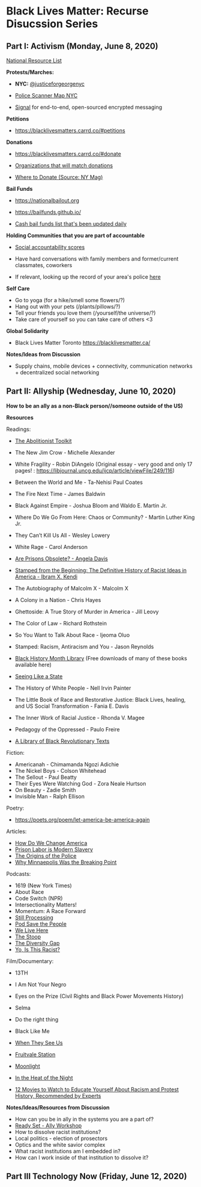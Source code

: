 # Black Lives Matter: Recurse Disucssion Series

## Part I: Activism (Monday, June 8, 2020)

[National Resource List](https://docs.google.com/document/d/1CjZMORRVuv-I-qo4B0YfmOTqIOa3GUS207t5iuLZmyA/mobilebasic)

**Protests/Marches:**

* **NYC:** [@justiceforgeorgenyc](https://www.instagram.com/justiceforgeorgenyc/)

* [Police Scanner Map NYC](https://scanmap.frnsys.com/NY/)

* [Signal](https://signal.org) for end-to-end, open-sourced encrypted messaging

**Petitions**

* https://blacklivesmatters.carrd.co/#petitions

**Donations**

* https://blacklivesmatters.carrd.co/#donate

* [Organizations that will match donations](https://docs.google.com/document/d/11dLmq-zutyMTSbZy_FSXv3b6X2t3NP7jlzvgrAQWqrE/edit)

* [Where to Donate (Source: NY Mag)](https://nymag.com/strategist/article/where-to-donate-for-black-lives-matter.html
)

**Bail Funds**

* https://nationalbailout.org

* https://bailfunds.github.io/

* [Cash bail funds list that's been updated daily](https://docs.google.com/document/d/1Peqd9TCmmqxty8Cco6DKsKX8D5tj9Vb9kREozbYJVXc/edit
)

**Holding Communities that you are part of accountable**

* [Social accountability scores](https://docs.google.com/spreadsheets/d/1v0eRi7i3X3u-qGOj3xvRmd1WshDRYHoi_UFojUKmMsU/htmlview
)

* Have hard conversations with family members and former/current classmates, coworkers

* If relevant, looking up the record of your area's police [here](https://mappingpoliceviolence.org/
)

**Self Care**

* Go to yoga (for a hike/smell some flowers/?)
* Hang out with your pets (/plants/pillows/?)
* Tell your friends you love them (/yourself/the universe/?)
* Take care of yourself so you can take care of others <3

**Global Solidarity**
* Black Lives Matter Toronto https://blacklivesmatter.ca/

**Notes/Ideas from Discussion**
* Supply chains, mobile devices + connectivity, communication networks + decentralized social networking

## Part II: Allyship (Wednesday, June 10, 2020)

**How to be an ally as a non-Black person//someone outside of the US)**

**Resources**

Readings:

* [The Abolitionist Toolkit](http://criticalresistance.org/resources/the-abolitionist-toolkit/)
* The New Jim Crow - Michelle Alexander
* White Fragility - Robin DiAngelo (Original essay - very good and only 17 pages! : https://libjournal.uncg.edu/ijcp/article/viewFile/249/116)
* Between the World and Me - Ta-Nehisi Paul Coates
* The Fire Next Time - James Baldwin
* Black Against Empire - Joshua Bloom and Waldo E. Martin Jr.
* Where Do We Go From Here: Chaos or Community? - Martin Luther King Jr.
* They Can’t Kill Us All - Wesley Lowery
* White Rage - Carol Anderson
* [Are Prisons Obsolete? - Angela Davis](https://www.feministes-radicales.org/wp-content/uploads/2010/11/Angela-Davis-Are_Prisons_Obsolete.pdf)
* [Stamped from the Beginning: The Definitive History of Racist Ideas in America - Ibram X. Kendi](https://www.amazon.com/Stamped-Beginning-Definitive-History-National/dp/1568585985)
* The Autobiography of Malcolm X - Malcolm X
* A Colony in a Nation - Chris Hayes
* Ghettoside: A True Story of Murder in America - Jill Leovy
* The Color of Law - Richard Rothstein
* So You Want to Talk About Race - Ijeoma Oluo
* Stamped: Racism, Antiracism and You - Jason Reynolds
* [Black History Month Library](https://drive.google.com/drive/u/0/folders/0Bz011IF2Pu9TUWIxVWxybGJ1Ync) (Free downloads of many of these books available here)
* [Seeing Like a State](https://www.amazon.com/Seeing-like-State-Certain-Condition/dp/0300078153)
* The History of White People - Nell Irvin Painter
* The Little Book of Race and Restorative Justice: Black Lives, healing, and US Social Transformation - Fania E. Davis
* The Inner Work of Racial Justice - Rhonda V. Magee
* Pedagogy of the Oppressed - Paulo Freire

* [A Library of Black Revolutionary Texts](https://drive.google.com/drive/folders/18y0_2wm85L113fVWYdgljq9uuIlmlbl3)

Fiction:

* Americanah - Chimamanda Ngozi Adichie
* The Nickel Boys - Colson Whitehead
* The Sellout - Paul Beatty
* Their Eyes Were Watching God - Zora Neale Hurtson
* On Beauty - Zadie Smith
* Invisible Man - Ralph Ellison

Poetry:
* https://poets.org/poem/let-america-be-america-again

Articles:
* [How Do We Change America](https://www.newyorker.com/news/our-columnists/how-do-we-change-america)
* [Prison Labor is Modern Slavery](https://www.theguardian.com/commentisfree/2018/aug/23/prisoner-speak-out-american-slave-labor-strike)
* [The Origins of the Police](http://libcom.org/history/origins-police-david-whitehouse)
* [Why Minnaepolis Was the Breaking Point](https://www.theatlantic.com/politics/archive/2020/06/wesley-lowery-george-floyd-minneapolis-black-lives/612391/)

Podcasts:

* 1619 (New York Times)
* About Race
* Code Switch (NPR)
* Intersectionality Matters!
* Momentum: A Race Forward
* [Still Processing](https://podcasts.apple.com/us/podcast/still-processing/id1151436460)
* [Pod Save the People](https://podcasts.apple.com/us/podcast/pod-save-the-people/id1230148653)
* [We Live Here](https://podcasts.apple.com/podcast/id978375918?mt=2)
* [The Stoop](http://www.thestoop.org/)
* [The Diversity Gap](https://www.thediversitygap.com/podcast-1)
* [Yo, Is This Racist?](https://podcasts.apple.com/us/podcast/yo-is-this-racist/id566985372)

Film/Documentary:

* 13TH
* I Am Not Your Negro
* Eyes on the Prize (Civil Rights and Black Power Movements History)
* Selma
* Do the right thing
* Black Like Me
* [When They See Us](https://www.netflix.com/title/80200549)
* [Fruitvale Station](https://www.imdb.com/title/tt2334649/)
* [Moonlight](https://www.imdb.com/title/tt4975722/)
* [In the Heat of the Night](https://www.imdb.com/title/tt0061811)

* [12 Movies to Watch to Educate Yourself About Racism and Protest History, Recommended by Experts](https://time.com/5847912/movies-to-watch-about-racism-protests/)

**Notes/Ideas/Resources from Discussion**

* How can you be in ally in the systems you are a part of?
* [Ready Set - Ally Workshop](https://www.thereadyset.co/ally-skills-workshop)
* How to dissolve racist institutions?
* Local politics - election of prosectors
* Optics and the white savior complex
* What racist institutions am I embedded in?
* How can I work inside of that institution to dissolve it?

## Part III Technology Now (Friday, June 12, 2020)